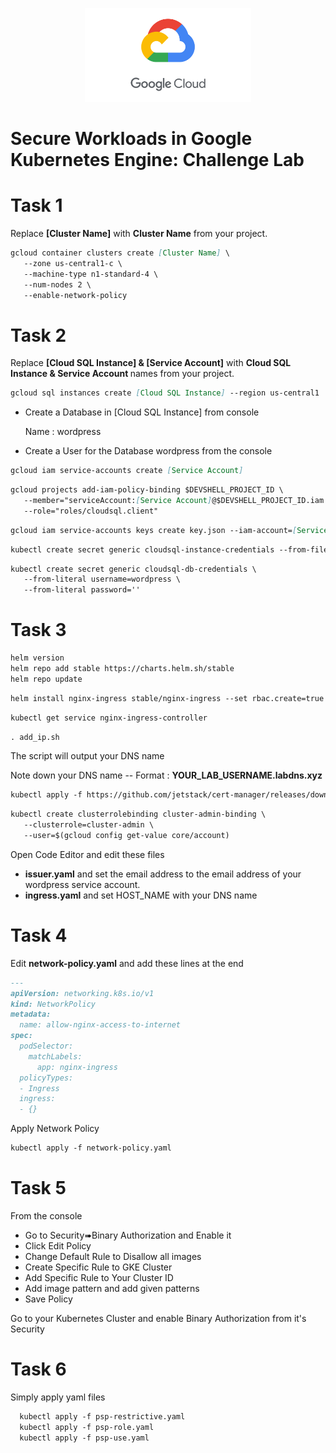 <p align="center">
    <img src="files/gcp.png" height="150">
</p>

# Secure Workloads in Google Kubernetes Engine: Challenge Lab


# Task 1

Replace <b>[Cluster Name]</b> with <b>Cluster Name</b> from your project.

```md
gcloud container clusters create [Cluster Name] \
   --zone us-central1-c \
   --machine-type n1-standard-4 \
   --num-nodes 2 \
   --enable-network-policy
```
# Task 2

Replace <b>[Cloud SQL Instance] & [Service Account]</b> with <b>Cloud SQL Instance & Service Account </b> names from your project.
```md
gcloud sql instances create [Cloud SQL Instance] --region us-central1
```
* Create a Database in [Cloud SQL Instance] from console
  <p>Name : wordpress</p>
* Create a User for the Database wordpress from the console  
  
```md
gcloud iam service-accounts create [Service Account]
```
```md
gcloud projects add-iam-policy-binding $DEVSHELL_PROJECT_ID \
   --member="serviceAccount:[Service Account]@$DEVSHELL_PROJECT_ID.iam.gserviceaccount.com" \
   --role="roles/cloudsql.client"
```
```md
gcloud iam service-accounts keys create key.json --iam-account=[Service Account]@$DEVSHELL_PROJECT_ID.iam.gserviceaccount.com
```
```md
kubectl create secret generic cloudsql-instance-credentials --from-file key.json
```
```md
kubectl create secret generic cloudsql-db-credentials \
   --from-literal username=wordpress \
   --from-literal password=''
```
# Task 3

```md
helm version
helm repo add stable https://charts.helm.sh/stable
helm repo update
```
```md
helm install nginx-ingress stable/nginx-ingress --set rbac.create=true
```
```md
kubectl get service nginx-ingress-controller
```
```md
. add_ip.sh
```
The script will output your DNS name
<p>Note down your DNS name -- Format : <b>YOUR_LAB_USERNAME.labdns.xyz</b>

```md
kubectl apply -f https://github.com/jetstack/cert-manager/releases/download/v0.16.0/cert-manager.yaml
```
```md
kubectl create clusterrolebinding cluster-admin-binding \
   --clusterrole=cluster-admin \
   --user=$(gcloud config get-value core/account)
```
Open Code Editor and edit these files <br>
* <b>issuer.yaml</b> and set the email address to the email address of your wordpress service account. 
* <b>ingress.yaml</b> and set HOST_NAME with your DNS name
  
# Task 4

Edit <b>network-policy.yaml</b> and add these lines at the end

```md
---
apiVersion: networking.k8s.io/v1
kind: NetworkPolicy
metadata:
  name: allow-nginx-access-to-internet
spec:
  podSelector:
    matchLabels:
      app: nginx-ingress
  policyTypes:
  - Ingress
  ingress:
  - {}
```
Apply Network Policy
```md
kubectl apply -f network-policy.yaml
```
# Task 5
From the console
* Go to Security➠Binary Authorization and Enable it
* Click Edit Policy
* Change Default Rule to Disallow all images
* Create Specific Rule to GKE Cluster
* Add Specific Rule to Your Cluster ID
* Add image pattern and add given patterns
* Save Policy
  
Go to your Kubernetes Cluster and enable Binary Authorization from it's Security

# Task 6

Simply apply yaml files

```md
  kubectl apply -f psp-restrictive.yaml
  kubectl apply -f psp-role.yaml
  kubectl apply -f psp-use.yaml
```

